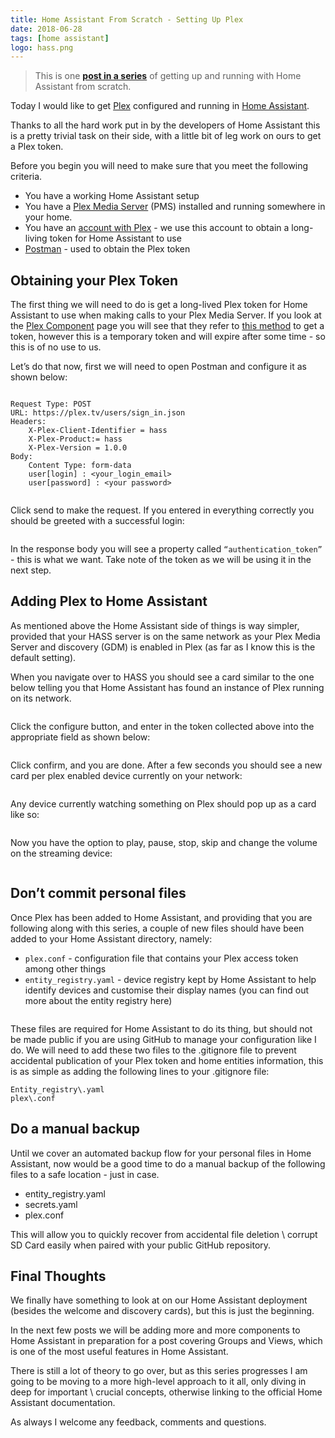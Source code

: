 ```yaml
---
title: Home Assistant From Scratch - Setting Up Plex
date: 2018-06-28
tags: [home assistant]
logo: hass.png
---
```


> This is one **[post in a series](/blog/2018/2018-06-27/)** of getting up and running with Home Assistant from scratch.

Today I would like to get [Plex](https://www.plex.tv/) configured and running in [Home Assistant](https://www.home-assistant.io/).

Thanks to all the hard work put in by the developers of Home Assistant this is a pretty trivial task on their side, with a little bit of leg work on ours to get a Plex token.

Before you begin you will need to make sure that you meet the following criteria.

- You have a working Home Assistant setup
- You have a [Plex Media Server](https://www.plex.tv/) (PMS) installed and running somewhere in your home.
- You have an [account with Plex](https://www.plex.tv/sign-up/) - we use this account to obtain a long-living token for Home Assistant to use
- [Postman](https://www.postman.com/) - used to obtain the Plex token

## Obtaining your Plex Token

The first thing we will need to do is get a long-lived Plex token for Home Assistant to use when making calls to your Plex Media Server. If you look at the [Plex Component](https://www.home-assistant.io/integrations/plex/) page you will see that they refer to [this method](https://support.plex.tv/articles/204059436-finding-an-authentication-token-x-plex-token/) to get a token, however this is a temporary token and will expire after some time - so this is of no use to us.

Let’s do that now, first we will need to open Postman and configure it as shown below:

<img src="./011.png" alt="" />

```
Request Type: POST
URL: https://plex.tv/users/sign_in.json
Headers:
    X-Plex-Client-Identifier = hass
    X-Plex-Product:= hass
    X-Plex-Version = 1.0.0
Body:
    Content Type: form-data
    user[login] : <your_login_email>
    user[password] : <your password>
```

<img src="./012.png" alt="" />

Click send to make the request. If you entered in everything correctly you should be greeted with a successful login:

<img src="./013.png" alt="" />

In the response body you will see a property called `“authentication_token”` - this is what we want. Take note of the token as we will be using it in the next step.

## Adding Plex to Home Assistant

As mentioned above the Home Assistant side of things is way simpler, provided that your HASS server is on the same network as your Plex Media Server and discovery (GDM) is enabled in Plex (as far as I know this is the default setting).

When you navigate over to HASS you should see a card similar to the one below telling you that Home Assistant has found an instance of Plex running on its network.

<img src="./014.png" alt="" />

Click the configure button, and enter in the token collected above into the appropriate field as shown below:

<img src="./015.png" alt="" />

Click confirm, and you are done. After a few seconds you should see a new card per plex enabled device currently on your network:

<img src="./016.png" alt="" />

Any device currently watching something on Plex should pop up as a card like so:

<img src="./017.png" alt="" />

Now you have the option to play, pause, stop, skip and change the volume on the streaming device:

<img src="./018.png" alt="" />

## Don’t commit personal files

Once Plex has been added to Home Assistant, and providing that you are following along with this series, a couple of new files should have been added to your Home Assistant directory, namely:

- `plex.conf` - configuration file that contains your Plex access token among other things
- `entity_registry.yaml` - device registry kept by Home Assistant to help identify devices and customise their display names (you can find out more about the entity registry here)

<img src="./019.png" alt="" />

These files are required for Home Assistant to do its thing, but should not be made public if you are using GitHub to manage your configuration like I do. We will need to add these two files to the .gitignore file to prevent accidental publication of your Plex token and home entities information, this is as simple as adding the following lines to your .gitignore file:

```
Entity_registry\.yaml
plex\.conf
```

## Do a manual backup

Until we cover an automated backup flow for your personal files in Home Assistant, now would be a good time to do a manual backup of the following files to a safe location - just in case.

- entity_registry.yaml
- secrets.yaml
- plex.conf

This will allow you to quickly recover from accidental file deletion \ corrupt SD Card easily when paired with your public GitHub repository.

## Final Thoughts

We finally have something to look at on our Home Assistant deployment (besides the welcome and discovery cards), but this is just the beginning.

In the next few posts we will be adding more and more components to Home Assistant in preparation for a post covering Groups and Views, which is one of the most useful features in Home Assistant.

There is still a lot of theory to go over, but as this series progresses I am going to be moving to a more high-level approach to it all, only diving in deep for important \ crucial concepts, otherwise linking to the official Home Assistant documentation.

As always I welcome any feedback, comments and questions.
